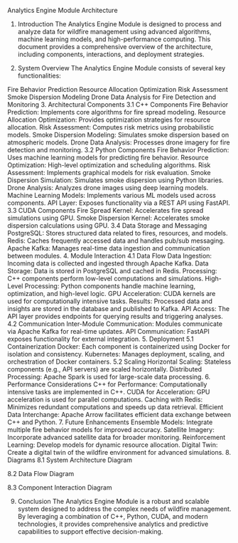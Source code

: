 Analytics Engine Module Architecture
1. Introduction
The Analytics Engine Module is designed to process and analyze data for wildfire management using advanced algorithms, machine learning models, and high-performance computing. This document provides a comprehensive overview of the architecture, including components, interactions, and deployment strategies.

2. System Overview
The Analytics Engine Module consists of several key functionalities:

Fire Behavior Prediction
Resource Allocation Optimization
Risk Assessment
Smoke Dispersion Modeling
Drone Data Analysis for Fire Detection and Monitoring
3. Architectural Components
3.1 C++ Components
Fire Behavior Prediction: Implements core algorithms for fire spread modeling.
Resource Allocation Optimization: Provides optimization strategies for resource allocation.
Risk Assessment: Computes risk metrics using probabilistic models.
Smoke Dispersion Modeling: Simulates smoke dispersion based on atmospheric models.
Drone Data Analysis: Processes drone imagery for fire detection and monitoring.
3.2 Python Components
Fire Behavior Prediction: Uses machine learning models for predicting fire behavior.
Resource Optimization: High-level optimization and scheduling algorithms.
Risk Assessment: Implements graphical models for risk evaluation.
Smoke Dispersion Simulation: Simulates smoke dispersion using Python libraries.
Drone Analysis: Analyzes drone images using deep learning models.
Machine Learning Models: Implements various ML models used across components.
API Layer: Exposes functionality via a REST API using FastAPI.
3.3 CUDA Components
Fire Spread Kernel: Accelerates fire spread simulations using GPU.
Smoke Dispersion Kernel: Accelerates smoke dispersion calculations using GPU.
3.4 Data Storage and Messaging
PostgreSQL: Stores structured data related to fires, resources, and models.
Redis: Caches frequently accessed data and handles pub/sub messaging.
Apache Kafka: Manages real-time data ingestion and communication between modules.
4. Module Interaction
4.1 Data Flow
Data Ingestion: Incoming data is collected and ingested through Apache Kafka.
Data Storage: Data is stored in PostgreSQL and cached in Redis.
Processing: C++ components perform low-level computations and simulations.
High-Level Processing: Python components handle machine learning, optimization, and high-level logic.
GPU Acceleration: CUDA kernels are used for computationally intensive tasks.
Results: Processed data and insights are stored in the database and published to Kafka.
API Access: The API layer provides endpoints for querying results and triggering analyses.
4.2 Communication
Inter-Module Communication: Modules communicate via Apache Kafka for real-time updates.
API Communication: FastAPI exposes functionality for external integration.
5. Deployment
5.1 Containerization
Docker: Each component is containerized using Docker for isolation and consistency.
Kubernetes: Manages deployment, scaling, and orchestration of Docker containers.
5.2 Scaling
Horizontal Scaling: Stateless components (e.g., API servers) are scaled horizontally.
Distributed Processing: Apache Spark is used for large-scale data processing.
6. Performance Considerations
C++ for Performance: Computationally intensive tasks are implemented in C++.
CUDA for Acceleration: GPU acceleration is used for parallel computations.
Caching with Redis: Minimizes redundant computations and speeds up data retrieval.
Efficient Data Interchange: Apache Arrow facilitates efficient data exchange between C++ and Python.
7. Future Enhancements
Ensemble Models: Integrate multiple fire behavior models for improved accuracy.
Satellite Imagery: Incorporate advanced satellite data for broader monitoring.
Reinforcement Learning: Develop models for dynamic resource allocation.
Digital Twin: Create a digital twin of the wildfire environment for advanced simulations.
8. Diagrams
8.1 System Architecture Diagram

8.2 Data Flow Diagram

8.3 Component Interaction Diagram

9. Conclusion
The Analytics Engine Module is a robust and scalable system designed to address the complex needs of wildfire management. By leveraging a combination of C++, Python, CUDA, and modern technologies, it provides comprehensive analytics and predictive capabilities to support effective decision-making.